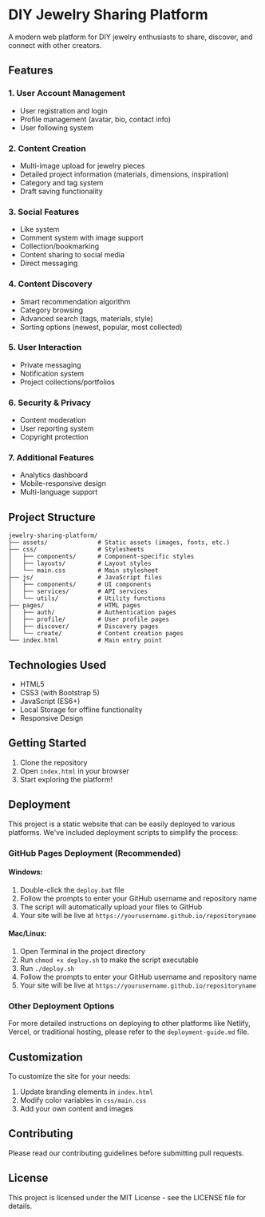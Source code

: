 # DIY Jewelry Sharing Platform

A modern web platform for DIY jewelry enthusiasts to share, discover, and connect with other creators.

## Features

### 1. User Account Management
- User registration and login
- Profile management (avatar, bio, contact info)
- User following system

### 2. Content Creation
- Multi-image upload for jewelry pieces
- Detailed project information (materials, dimensions, inspiration)
- Category and tag system
- Draft saving functionality

### 3. Social Features
- Like system
- Comment system with image support
- Collection/bookmarking
- Content sharing to social media
- Direct messaging

### 4. Content Discovery
- Smart recommendation algorithm
- Category browsing
- Advanced search (tags, materials, style)
- Sorting options (newest, popular, most collected)

### 5. User Interaction
- Private messaging
- Notification system
- Project collections/portfolios

### 6. Security & Privacy
- Content moderation
- User reporting system
- Copyright protection

### 7. Additional Features
- Analytics dashboard
- Mobile-responsive design
- Multi-language support

## Project Structure

```
jewelry-sharing-platform/
├── assets/              # Static assets (images, fonts, etc.)
├── css/                 # Stylesheets
│   ├── components/      # Component-specific styles
│   ├── layouts/         # Layout styles
│   └── main.css         # Main stylesheet
├── js/                  # JavaScript files
│   ├── components/      # UI components
│   ├── services/        # API services
│   └── utils/           # Utility functions
├── pages/               # HTML pages
│   ├── auth/            # Authentication pages
│   ├── profile/         # User profile pages
│   ├── discover/        # Discovery pages
│   └── create/          # Content creation pages
└── index.html           # Main entry point
```

## Technologies Used
- HTML5
- CSS3 (with Bootstrap 5)
- JavaScript (ES6+)
- Local Storage for offline functionality
- Responsive Design

## Getting Started

1. Clone the repository
2. Open `index.html` in your browser
3. Start exploring the platform!

## Deployment

This project is a static website that can be easily deployed to various platforms. We've included deployment scripts to simplify the process:

### GitHub Pages Deployment (Recommended)

#### Windows:
1. Double-click the `deploy.bat` file
2. Follow the prompts to enter your GitHub username and repository name
3. The script will automatically upload your files to GitHub
4. Your site will be live at `https://yourusername.github.io/repositoryname`

#### Mac/Linux:
1. Open Terminal in the project directory
2. Run `chmod +x deploy.sh` to make the script executable
3. Run `./deploy.sh`
4. Follow the prompts to enter your GitHub username and repository name
5. Your site will be live at `https://yourusername.github.io/repositoryname`

### Other Deployment Options

For more detailed instructions on deploying to other platforms like Netlify, Vercel, or traditional hosting, please refer to the `deployment-guide.md` file.

## Customization

To customize the site for your needs:
1. Update branding elements in `index.html`
2. Modify color variables in `css/main.css`
3. Add your own content and images

## Contributing

Please read our contributing guidelines before submitting pull requests.

## License

This project is licensed under the MIT License - see the LICENSE file for details. 